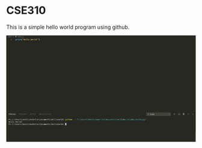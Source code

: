 # CSE310

This is a simple hello world program using github.
<!DOCTYPE html>
<html>
  <body>
    <img src="helloImg.PNG">
  </body>
</html>
